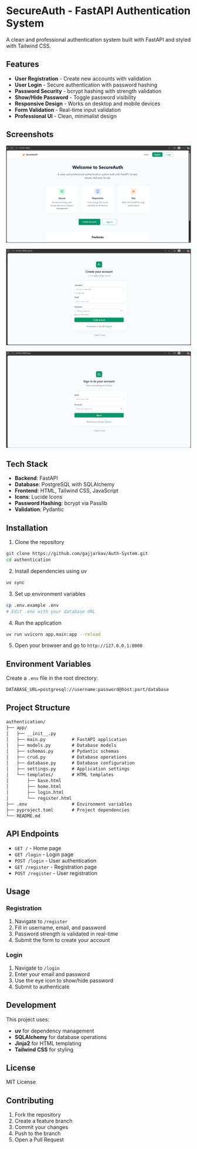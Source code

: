 # SecureAuth - FastAPI Authentication System

A clean and professional authentication system built with FastAPI and styled with Tailwind CSS.

## Features

- **User Registration** - Create new accounts with validation
- **User Login** - Secure authentication with password hashing
- **Password Security** - bcrypt hashing with strength validation
- **Show/Hide Password** - Toggle password visibility
- **Responsive Design** - Works on desktop and mobile devices
- **Form Validation** - Real-time input validation
- **Professional UI** - Clean, minimalist design

## Screenshots

![alt text](image-2.png)

![alt text](image-1.png)

![alt text](image-3.png)
## Tech Stack

- **Backend**: FastAPI
- **Database**: PostgreSQL with SQLAlchemy
- **Frontend**: HTML, Tailwind CSS, JavaScript
- **Icons**: Lucide Icons
- **Password Hashing**: bcrypt via Passlib
- **Validation**: Pydantic

## Installation

1. Clone the repository
```bash
git clone https://github.com/gajjarkav/Auth-System.git
cd authentication
```

2. Install dependencies using uv
```bash
uv sync
```

3. Set up environment variables
```bash
cp .env.example .env
# Edit .env with your database URL
```

4. Run the application
```bash
uv run uvicorn app.main:app --reload
```

5. Open your browser and go to `http://127.0.0.1:8000`

## Environment Variables

Create a `.env` file in the root directory:

```env
DATABASE_URL=postgresql://username:password@host:port/database
```

## Project Structure

```
authentication/
├── app/
│   ├── __init__.py
│   ├── main.py          # FastAPI application
│   ├── models.py        # Database models
│   ├── schemas.py       # Pydantic schemas
│   ├── crud.py          # Database operations
│   ├── database.py      # Database configuration
│   ├── settings.py      # Application settings
│   └── templates/       # HTML templates
│       ├── base.html
│       ├── home.html
│       ├── login.html
│       └── register.html
├── .env                 # Environment variables
├── pyproject.toml       # Project dependencies
└── README.md
```

## API Endpoints

- `GET /` - Home page
- `GET /login` - Login page
- `POST /login` - User authentication
- `GET /register` - Registration page
- `POST /register` - User registration

## Usage

### Registration
1. Navigate to `/register`
2. Fill in username, email, and password
3. Password strength is validated in real-time
4. Submit the form to create your account

### Login
1. Navigate to `/login`
2. Enter your email and password
3. Use the eye icon to show/hide password
4. Submit to authenticate

## Development

This project uses:
- **uv** for dependency management
- **SQLAlchemy** for database operations
- **Jinja2** for HTML templating
- **Tailwind CSS** for styling

## License

MIT License

## Contributing

1. Fork the repository
2. Create a feature branch
3. Commit your changes
4. Push to the branch
5. Open a Pull Request
